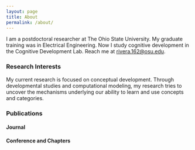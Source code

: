 ```yaml
---
layout: page
title: About
permalink: /about/
---
```


I am a postdoctoral researcher at The Ohio State University.  My graduate training was in Electrical Engineering.  Now I study cognitive development in the Cognitive Development Lab.  Reach me at [rivera.162@osu.edu](mailto:rivera.162@osu.edu).

### Research Interests

My current research is focused on conceptual development.  Through developmental studies and computational modeling, my research tries to uncover the mechanisms underlying our ability to learn and use concepts and categories.

### Publications

#### Journal


#### Conference and Chapters